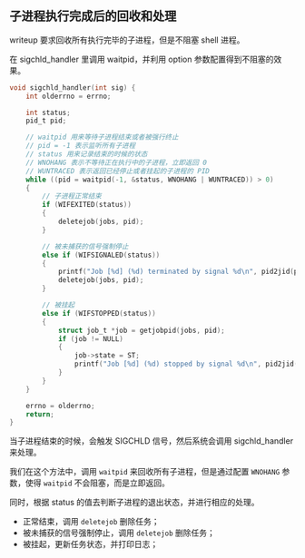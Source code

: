 ## 子进程执行完成后的回收和处理

writeup 要求回收所有执行完毕的子进程，但是不阻塞 shell 进程。

在 sigchld_handler 里调用 waitpid，并利用 option 参数配置得到不阻塞的效果。

```c
void sigchld_handler(int sig) {
    int olderrno = errno;

    int status;
    pid_t pid;

    // waitpid 用来等待子进程结束或者被强行终止
    // pid = -1 表示监听所有子进程
    // status 用来记录结束的时候的状态
    // WNOHANG 表示不等待正在执行中的子进程，立即返回 0
    // WUNTRACED 表示返回已经停止或者挂起的子进程的 PID
    while ((pid = waitpid(-1, &status, WNOHANG | WUNTRACED)) > 0)
    {
        // 子进程正常结束
        if (WIFEXITED(status))
        {
            deletejob(jobs, pid);
        }

        // 被未捕获的信号强制停止
        else if (WIFSIGNALED(status))
        {
            printf("Job [%d] (%d) terminated by signal %d\n", pid2jid(pid), pid, WTERMSIG(status));
            deletejob(jobs, pid);
        }

        // 被挂起
        else if (WIFSTOPPED(status))
        {
            struct job_t *job = getjobpid(jobs, pid);
            if (job != NULL)
            {
                job->state = ST;
                printf("Job [%d] (%d) stopped by signal %d\n", pid2jid(pid), pid, WSTOPSIG(status));
            }
        }
    }

    errno = olderrno;
    return;
}
```

当子进程结束的时候，会触发 SIGCHLD 信号，然后系统会调用 sigchld_handler 来处理。

我们在这个方法中，调用 `waitpid` 来回收所有子进程，但是通过配置 `WNOHANG` 参数，使得 `waitpid` 不会阻塞，而是立即返回。

同时，根据 status 的值去判断子进程的退出状态，并进行相应的处理。

- 正常结束，调用 `deletejob` 删除任务；
- 被未捕获的信号强制停止，调用 `deletejob` 删除任务；
- 被挂起，更新任务状态，并打印日志；




